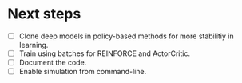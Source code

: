 # Next steps
- [ ] Clone deep models in policy-based methods for more stabilitiy in learning.
- [ ] Train using batches for REINFORCE and ActorCritic.
- [ ] Document the code.
- [ ] Enable simulation from command-line.